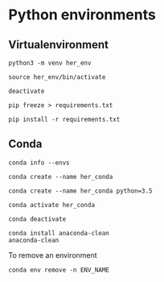 # Python environments


## Virtualenvironment

```shell
python3 -m venv her_env
```

```shell
source her_env/bin/activate
```

```shell
deactivate
```

```shell
pip freeze > requirements.txt
```

```shell
pip install -r requirements.txt
```

## Conda

```shell
conda info --envs
```

```shell
conda create --name her_conda
```

```shell
conda create --name her_conda python=3.5
```

```shell
conda activate her_conda
```

```shell
conda deactivate
```

```shell
conda install anaconda-clean
anaconda-clean
```

To remove an environment
```shell
conda env remove -n ENV_NAME
```
